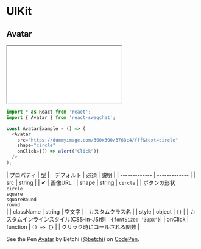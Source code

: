 # UIKit

## Avatar

<iframe class="code" src="../../../../../uikit-sample/PresentationComponent/Avatar/1.html"></iframe>

```js
import * as React from 'react';
import { Avatar } from 'react-swagchat';

const AvatarExample = () => (
  <Avatar
    src="https://dummyimage.com/300x300/3768c4/fff&text=circle"
    shape="circle"
    onClick={() => alert("Click")}
  />
);
```

| プロパティ | 型 |　デフォルト | 必須 | 説明 |
| ------------- | ------------- |
| src | string | | ✔ | 画像URL |
| shape | string | `circle` | | ボタンの形状<br />`circle`<br />`square`<br />`squareRound`<br />`round`<br /> |
| className | string | 空文字 | | カスタムクラス名 |
| style | object | `{}` | | カスタムインラインスタイル(CSS-in-JS)<span class="property-example">例　`{fontSize: '30px'}`</span>|
| onClick | function | `() => {}` | | クリック時にコールされる関数 |

<p data-height="300" data-theme-id="31080" data-slug-hash="qXMMNY" data-default-tab="js,result" data-user="betchi" data-embed-version="2" data-pen-title="Avatar" data-preview="true" class="codepen">See the Pen <a href="https://codepen.io/betchi/pen/qXMMNY/">Avatar</a> by Betchi (<a href="https://codepen.io/betchi">@betchi</a>) on <a href="https://codepen.io">CodePen</a>.</p>
<script async src="https://production-assets.codepen.io/assets/embed/ei.js"></script>
